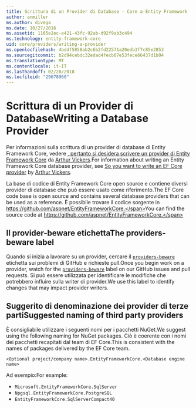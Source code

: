 ```yaml
---
title: Scrittura di un Provider di Database - Core a Entity Framework
author: anmiller
ms.author: divega
ms.date: 10/27/2016
ms.assetid: 1165e2ec-e421-43fc-92ab-d92f9ab3c494
ms.technology: entity-framework-core
uid: core/providers/writing-a-provider
ms.openlocfilehash: 4bddf5858ab2c6b2fd22571a20edb3f7c85e2853
ms.sourcegitcommit: b2d94cebdc32edad4fecb07e53fece66437d1b04
ms.translationtype: MT
ms.contentlocale: it-IT
ms.lasthandoff: 02/28/2018
ms.locfileid: "29678960"
---
```

# <a name="writing-a-database-provider"></a><span data-ttu-id="fa4b9-102">Scrittura di un Provider di Database</span><span class="sxs-lookup"><span data-stu-id="fa4b9-102">Writing a Database Provider</span></span>

<span data-ttu-id="fa4b9-103">Per informazioni sulla scrittura di un provider di database di Entity Framework Core, vedere [, pertanto si desidera scrivere un provider di Entity Framework Core](https://blog.oneunicorn.com/2016/11/11/so-you-want-to-write-an-ef-core-provider/) da [Arthur Vickers](https://github.com/ajcvickers).</span><span class="sxs-lookup"><span data-stu-id="fa4b9-103">For information about writing an Entity Framework Core database provider, see [So you want to write an EF Core provider](https://blog.oneunicorn.com/2016/11/11/so-you-want-to-write-an-ef-core-provider/) by [Arthur Vickers](https://github.com/ajcvickers).</span></span>

<span data-ttu-id="fa4b9-104">La base di codice di Entity Framework Core open source e contiene diversi provider di database che può essere usato come riferimento.</span><span class="sxs-lookup"><span data-stu-id="fa4b9-104">The EF Core code base is open source and contains several database providers that can be used as a reference.</span></span> <span data-ttu-id="fa4b9-105">È possibile trovare il codice sorgente in https://github.com/aspnet/EntityFrameworkCore.</span><span class="sxs-lookup"><span data-stu-id="fa4b9-105">You can find the source code at https://github.com/aspnet/EntityFrameworkCore.</span></span>

## <a name="the-providers-beware-label"></a><span data-ttu-id="fa4b9-106">Il provider-beware etichetta</span><span class="sxs-lookup"><span data-stu-id="fa4b9-106">The providers-beware label</span></span>

<span data-ttu-id="fa4b9-107">Quando si inizia a lavorare su un provider, cercare il [ `providers-beware` ](https://github.com/aspnet/EntityFrameworkCore/labels/providers-beware) etichetta sui problemi di GitHub e richieste pull.</span><span class="sxs-lookup"><span data-stu-id="fa4b9-107">Once you begin work on a provider, watch for the [`providers-beware`](https://github.com/aspnet/EntityFrameworkCore/labels/providers-beware) label on our GitHub issues and pull requests.</span></span> <span data-ttu-id="fa4b9-108">Si può essere utilizzata per identificare le modifiche che potrebbero influire sulla writer di provider.</span><span class="sxs-lookup"><span data-stu-id="fa4b9-108">We use this label to identify changes that may impact provider writers.</span></span>

## <a name="suggested-naming-of-third-party-providers"></a><span data-ttu-id="fa4b9-109">Suggerito di denominazione dei provider di terze parti</span><span class="sxs-lookup"><span data-stu-id="fa4b9-109">Suggested naming of third party providers</span></span>

<span data-ttu-id="fa4b9-110">È consigliabile utilizzare i seguenti nomi per i pacchetti NuGet.</span><span class="sxs-lookup"><span data-stu-id="fa4b9-110">We suggest using the following naming for NuGet packages.</span></span> <span data-ttu-id="fa4b9-111">Ciò è coerente con i nomi dei pacchetti recapitati dal team di EF Core.</span><span class="sxs-lookup"><span data-stu-id="fa4b9-111">This is consistent with the names of packages delivered by the EF Core team.</span></span>

`<Optional project/company name>.EntityFrameworkCore.<Database engine name>`

<span data-ttu-id="fa4b9-112">Ad esempio:</span><span class="sxs-lookup"><span data-stu-id="fa4b9-112">For example:</span></span>
* `Microsoft.EntityFrameworkCore.SqlServer`
* `Npgsql.EntityFrameworkCore.PostgreSQL`
* `EntityFrameworkCore.SqlServerCompact40`
